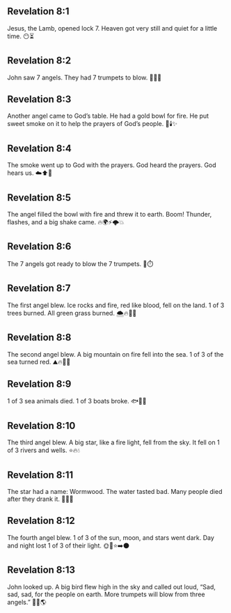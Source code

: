 ## Revelation 8:1
Jesus, the Lamb, opened lock 7. Heaven got very still and quiet for a little time. 😶⏳
## Revelation 8:2
John saw 7 angels. They had 7 trumpets to blow. 🎺🎺🎺
## Revelation 8:3
Another angel came to God’s table. He had a gold bowl for fire. He put sweet smoke on it to help the prayers of God’s people. 🙏🕯️✨
## Revelation 8:4
The smoke went up to God with the prayers. God heard the prayers. God hears us. ☁️⬆️🙏
## Revelation 8:5
The angel filled the bowl with fire and threw it to earth. Boom! Thunder, flashes, and a big shake came. 🔥🌍⚡️🌩️💥
## Revelation 8:6
The 7 angels got ready to blow the 7 trumpets. 🎺⏱️
## Revelation 8:7
The first angel blew. Ice rocks and fire, red like blood, fell on the land. 1 of 3 trees burned. All green grass burned. 🌨️🔥🌳🌿
## Revelation 8:8
The second angel blew. A big mountain on fire fell into the sea. 1 of 3 of the sea turned red. ⛰️🔥🌊🔴
## Revelation 8:9
1 of 3 sea animals died. 1 of 3 boats broke. 🐟🚤💔
## Revelation 8:10
The third angel blew. A big star, like a fire light, fell from the sky. It fell on 1 of 3 rivers and wells. ⭐️🔥💧
## Revelation 8:11
The star had a name: Wormwood. The water tasted bad. Many people died after they drank it. 🧪💧😞
## Revelation 8:12
The fourth angel blew. 1 of 3 of the sun, moon, and stars went dark. Day and night lost 1 of 3 of their light. 🌞🌙⭐️➡️🌑
## Revelation 8:13
John looked up. A big bird flew high in the sky and called out loud, “Sad, sad, sad, for the people on earth. More trumpets will blow from three angels.” 🦅📣🌎
